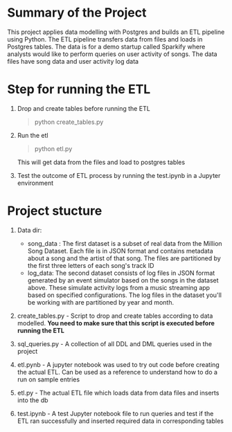 # Summary of the Project

This project applies data modelling with Postgres and builds an ETL pipeline using Python. 
The ETL pipeline transfers data from files and loads in Postgres tables.
The data is for a demo startup called Sparkify where analysts would like to perform queries on user activity of songs. The data files have song data and user activity log data


# Step for running the ETL
1. Drop and create tables before running the ETL 
    > python create_tables.py
                                                     
2. Run the etl
    > python etl.py
    
    This will get data from the files and load to postgres tables
    
3. Test the outcome of ETL process by running the test.ipynb in a Jupyter environment

# Project stucture

1. Data dir:
    - song_data : The first dataset is a subset of real data from the Million Song Dataset. Each file is in JSON format and contains metadata about a song and the artist of that song. The files are partitioned by the first three letters of each song's track ID
    - log_data: The second dataset consists of log files in JSON format generated by an event simulator based on the songs in the dataset above. These simulate activity logs from a music streaming app based on specified configurations.
                The log files in the dataset you'll be working with are partitioned by year and month.

2. create_tables.py - Script to drop and create tables according to data modelled. **You need to make sure that this script is executed before running the ETL**

3. sql_queries.py - A collection of all DDL and DML queries used in the project

4. etl.pynb - A jupyter notebook was used to try out code before creating the actual ETL. Can be used as a reference to understand how to do a run on sample entries

5. etl.py - The actual ETL file which loads data from data files and inserts into the db

6. test.ipynb - A test Jupyter notebook file to run queries and test if the ETL ran successfully and inserted required data in corresponding tables